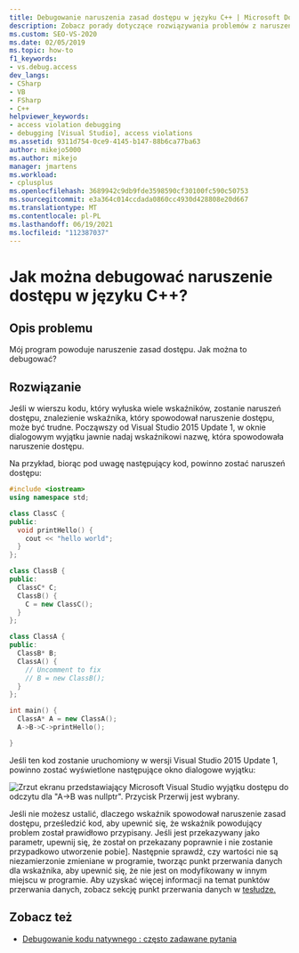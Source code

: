 ```yaml
---
title: Debugowanie naruszenia zasad dostępu w języku C++ | Microsoft Docs
description: Zobacz porady dotyczące rozwiązywania problemów z naruszeniem dostępu, gdy kandydatem jest więcej niż jeden wskaźnik. Ostatnie wersje Visual Studio nazwę błędnego wskaźnika.
ms.custom: SEO-VS-2020
ms.date: 02/05/2019
ms.topic: how-to
f1_keywords:
- vs.debug.access
dev_langs:
- CSharp
- VB
- FSharp
- C++
helpviewer_keywords:
- access violation debugging
- debugging [Visual Studio], access violations
ms.assetid: 9311d754-0ce9-4145-b147-88b6ca77ba63
author: mikejo5000
ms.author: mikejo
manager: jmartens
ms.workload:
- cplusplus
ms.openlocfilehash: 3689942c9db9fde3598590cf30100fc590c50753
ms.sourcegitcommit: e3a364c014ccdada0860cc4930d428808e20d667
ms.translationtype: MT
ms.contentlocale: pl-PL
ms.lasthandoff: 06/19/2021
ms.locfileid: "112387037"
---
```

# <a name="how-can-i-debug-a-c-access-violation"></a>Jak można debugować naruszenie dostępu w języku C++?

## <a name="problem-description"></a>Opis problemu

Mój program powoduje naruszenie zasad dostępu. Jak można to debugować?

## <a name="solution"></a>Rozwiązanie

Jeśli w wierszu kodu, który wyłuska wiele wskaźników, zostanie naruszeń dostępu, znalezienie wskaźnika, który spowodował naruszenie dostępu, może być trudne. Począwszy od Visual Studio 2015 Update 1, w oknie dialogowym wyjątku jawnie nadaj wskaźnikowi nazwę, która spowodowała naruszenie dostępu.

Na przykład, biorąc pod uwagę następujący kod, powinno zostać naruszeń dostępu:

```C++
#include <iostream>
using namespace std;

class ClassC {
public:
  void printHello() {
    cout << "hello world";
  }
};

class ClassB {
public:
  ClassC* C;
  ClassB() {
    C = new ClassC();
  }
};

class ClassA {
public:
  ClassB* B;
  ClassA() {
    // Uncomment to fix
    // B = new ClassB();
  }
};

int main() {
  ClassA* A = new ClassA();
  A->B->C->printHello();

}
```

Jeśli ten kod zostanie uruchomiony w wersji Visual Studio 2015 Update 1, powinno zostać wyświetlone następujące okno dialogowe wyjątku:

![Zrzut ekranu przedstawiający Microsoft Visual Studio wyjątku dostępu do odczytu dla "A->B was nullptr". Przycisk Przerwij jest wybrany.](../debugger/media/accessviolationcplus.png)

Jeśli nie możesz ustalić, dlaczego wskaźnik spowodował naruszenie zasad dostępu, prześledzić kod, aby upewnić się, że wskaźnik powodujący problem został prawidłowo przypisany.  Jeśli jest przekazywany jako parametr, upewnij się, że został on przekazany poprawnie [](https://stackoverflow.com/questions/184710/what-is-the-difference-between-a-deep-copy-and-a-shallow-copy)i nie zostanie przypadkowo utworzenie pobie]. Następnie sprawdź, czy wartości nie są niezamierzonie zmieniane w programie, tworząc punkt przerwania danych dla wskaźnika, aby upewnić się, że nie jest on modyfikowany w innym miejscu w programie. Aby uzyskać więcej informacji na temat punktów przerwania danych, zobacz sekcję punkt przerwania danych w [tesłudze.](../debugger/using-breakpoints.md)

## <a name="see-also"></a>Zobacz też
- [Debugowanie kodu natywnego : często zadawane pytania](../debugger/debugging-native-code-faqs.md)